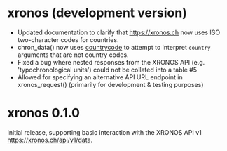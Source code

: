 # xronos (development version)

* Updated documentation to clarify that <https://xronos.ch> now uses ISO two-character codes for countries.
* chron_data() now uses [countrycode](https://vincentarelbundock.github.io/countrycode/) to attempt to interpret `country` arguments that are not country codes.
* Fixed a bug where nested responses from the XRONOS API (e.g. 'typochronological units') could not be collated into a table #5
* Allowed for specifying an alternative API URL endpoint in xronos_request() (primarily for development & testing purposes)

# xronos 0.1.0

Initial release, supporting basic interaction with the XRONOS API v1 <https://xronos.ch/api/v1/data>.
